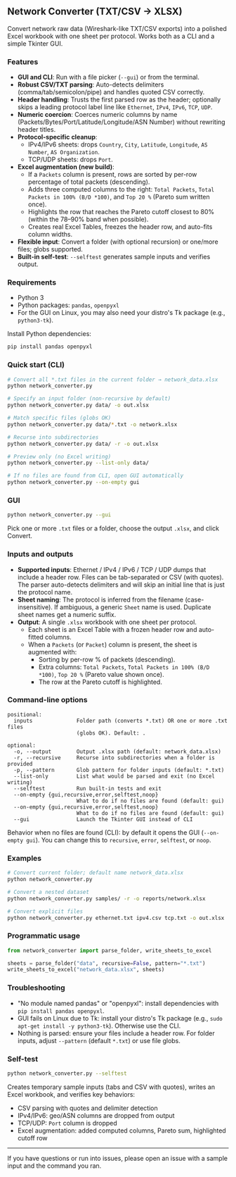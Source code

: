 ## Network Converter (TXT/CSV → XLSX)

Convert network raw data (Wireshark-like TXT/CSV exports) into a polished Excel workbook with one sheet per protocol. Works both as a CLI and a simple Tkinter GUI.

### Features
- **GUI and CLI**: Run with a file picker (`--gui`) or from the terminal.
- **Robust CSV/TXT parsing**: Auto-detects delimiters (comma/tab/semicolon/pipe) and handles quoted CSV correctly.
- **Header handling**: Trusts the first parsed row as the header; optionally skips a leading protocol label line like `Ethernet`, `IPv4`, `IPv6`, `TCP`, `UDP`.
- **Numeric coercion**: Coerces numeric columns by name (Packets/Bytes/Port/Latitude/Longitude/ASN Number) without rewriting header titles.
- **Protocol-specific cleanup**:
  - IPv4/IPv6 sheets: drops `Country`, `City`, `Latitude`, `Longitude`, `AS Number`, `AS Organization`.
  - TCP/UDP sheets: drops `Port`.
- **Excel augmentation (new build)**:
  - If a `Packets` column is present, rows are sorted by per-row percentage of total packets (descending).
  - Adds three computed columns to the right: `Total Packets`, `Total Packets in 100% (B/D *100)`, and `Top 20 %` (Pareto sum written once).
  - Highlights the row that reaches the Pareto cutoff closest to 80% (within the 78–90% band when possible).
  - Creates real Excel Tables, freezes the header row, and auto-fits column widths.
- **Flexible input**: Convert a folder (with optional recursion) or one/more files; globs supported.
- **Built-in self-test**: `--selftest` generates sample inputs and verifies output.

### Requirements
- Python 3
- Python packages: `pandas`, `openpyxl`
- For the GUI on Linux, you may also need your distro's Tk package (e.g., `python3-tk`).

Install Python dependencies:

```bash
pip install pandas openpyxl
```

### Quick start (CLI)

```bash
# Convert all *.txt files in the current folder → network_data.xlsx
python network_converter.py

# Specify an input folder (non-recursive by default)
python network_converter.py data/ -o out.xlsx

# Match specific files (globs OK)
python network_converter.py data/*.txt -o network.xlsx

# Recurse into subdirectories
python network_converter.py data/ -r -o out.xlsx

# Preview only (no Excel writing)
python network_converter.py --list-only data/

# If no files are found from CLI, open GUI automatically
python network_converter.py --on-empty gui
```

### GUI

```bash
python network_converter.py --gui
```

Pick one or more `.txt` files or a folder, choose the output `.xlsx`, and click Convert.

### Inputs and outputs
- **Supported inputs**: Ethernet / IPv4 / IPv6 / TCP / UDP dumps that include a header row. Files can be tab-separated or CSV (with quotes). The parser auto-detects delimiters and will skip an initial line that is just the protocol name.
- **Sheet naming**: The protocol is inferred from the filename (case-insensitive). If ambiguous, a generic `Sheet` name is used. Duplicate sheet names get a numeric suffix.
- **Output**: A single `.xlsx` workbook with one sheet per protocol.
  - Each sheet is an Excel Table with a frozen header row and auto-fitted columns.
  - When a `Packets` (or `Packet`) column is present, the sheet is augmented with:
    - Sorting by per-row % of packets (descending).
    - Extra columns: `Total Packets`, `Total Packets in 100% (B/D *100)`, `Top 20 %` (Pareto value shown once).
    - The row at the Pareto cutoff is highlighted.

### Command-line options

```text
positional:
  inputs              Folder path (converts *.txt) OR one or more .txt files
                      (globs OK). Default: .

optional:
  -o, --output        Output .xlsx path (default: network_data.xlsx)
  -r, --recursive     Recurse into subdirectories when a folder is provided
  -p, --pattern       Glob pattern for folder inputs (default: *.txt)
  --list-only         List what would be parsed and exit (no Excel writing)
  --selftest          Run built-in tests and exit
  --on-empty {gui,recursive,error,selftest,noop}
                      What to do if no files are found (default: gui)
  --on-empty {gui,recursive,error,selftest,noop}
                      What to do if no files are found (default: gui)
  --gui               Launch the Tkinter GUI instead of CLI
```

Behavior when no files are found (CLI): by default it opens the GUI (`--on-empty gui`). You can change this to `recursive`, `error`, `selftest`, or `noop`.

### Examples

```bash
# Convert current folder; default name network_data.xlsx
python network_converter.py

# Convert a nested dataset
python network_converter.py samples/ -r -o reports/network.xlsx

# Convert explicit files
python network_converter.py ethernet.txt ipv4.csv tcp.txt -o out.xlsx
```

### Programmatic usage

```python
from network_converter import parse_folder, write_sheets_to_excel

sheets = parse_folder("data", recursive=False, pattern="*.txt")
write_sheets_to_excel("network_data.xlsx", sheets)
```

### Troubleshooting
- "No module named pandas" or "openpyxl": install dependencies with `pip install pandas openpyxl`.
- GUI fails on Linux due to Tk: install your distro's Tk package (e.g., `sudo apt-get install -y python3-tk`). Otherwise use the CLI.
- Nothing is parsed: ensure your files include a header row. For folder inputs, adjust `--pattern` (default `*.txt`) or use file globs.

### Self-test

```bash
python network_converter.py --selftest
```

Creates temporary sample inputs (tabs and CSV with quotes), writes an Excel workbook, and verifies key behaviors:
- CSV parsing with quotes and delimiter detection
- IPv4/IPv6: geo/ASN columns are dropped from output
- TCP/UDP: `Port` column is dropped
- Excel augmentation: added computed columns, Pareto sum, highlighted cutoff row

---

If you have questions or run into issues, please open an issue with a sample input and the command you ran.
